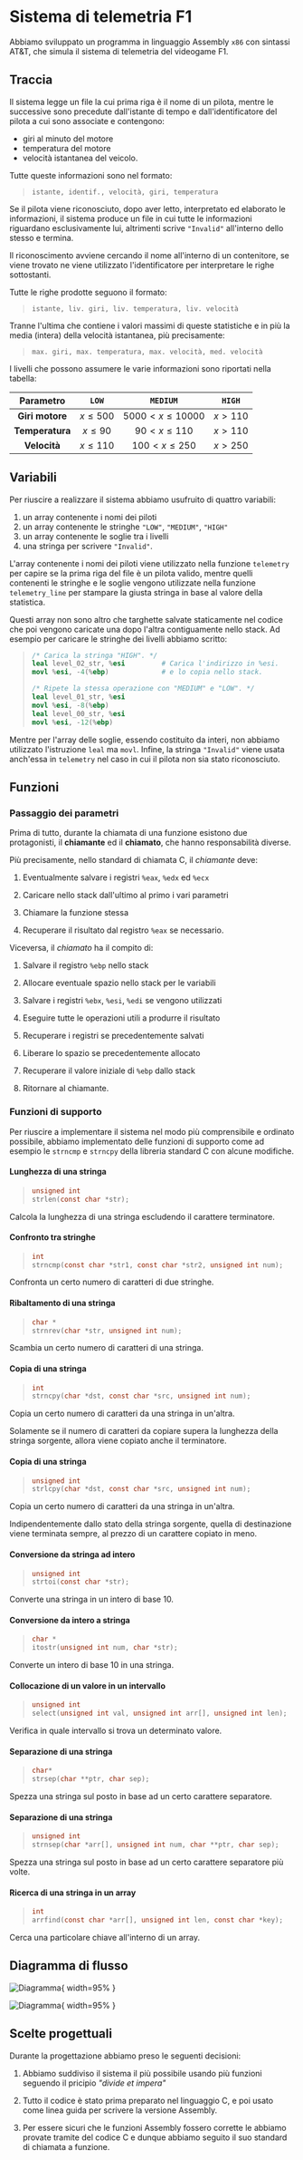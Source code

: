 # Sistema di telemetria F1

Abbiamo sviluppato un programma in linguaggio Assembly `x86` con sintassi AT&T, che simula il sistema di telemetria del videogame F1.

## Traccia

Il sistema legge un file la cui prima riga è il nome di un pilota, mentre le successive sono precedute dall'istante di tempo e dall'identificatore del pilota a cui sono associate e contengono:

- giri al minuto del motore
- temperatura del motore
- velocità istantanea del veicolo.

Tutte queste informazioni sono nel formato:

> ```
> istante, identif., velocità, giri, temperatura
> ```

Se il pilota viene riconosciuto, dopo aver letto, interpretato ed elaborato le informazioni, il sistema produce un file in cui tutte le informazioni riguardano esclusivamente lui, altrimenti scrive `"Invalid"` all'interno dello stesso e termina.

Il riconoscimento avviene cercando il nome all'interno di un contenitore, se viene trovato ne viene utilizzato l'identificatore per interpretare le righe sottostanti.

Tutte le righe prodotte seguono il formato:

> ```csv
> istante, liv. giri, liv. temperatura, liv. velocità
> ```

Tranne l'ultima che contiene i valori massimi di queste statistiche e in più la media (intera) della velocità istantanea, più precisamente:

> ```
> max. giri, max. temperatura, max. velocità, med. velocità
> ```

I livelli che possono assumere le varie informazioni sono riportati nella tabella:

| **Parametro**     | `LOW`       | `MEDIUM`             | `HIGH`    |
| :---------------: | :---------: | :------------------: | :-------: |
| **Giri motore**   | $x \le 500$ | $5000 < x \le 10000$ | $x > 110$ |
| **Temperatura**   | $x \le 90$  | $90 < x \le 110$     | $x > 110$ |
| **Velocità**      | $x \le 110$ | $100 < x \le 250$    | $x > 250$ |

## Variabili

Per riuscire a realizzare il sistema abbiamo usufruito di quattro variabili:

1. un array contenente i nomi dei piloti
2. un array contenente le stringhe `"LOW"`, `"MEDIUM"`, `"HIGH"`
3. un array contenente le soglie tra i livelli
4. una stringa per scrivere `"Invalid"`.

L'array contenente i nomi dei piloti viene utilizzato nella funzione `telemetry` per capire se la prima riga del file è un pilota valido, mentre quelli contenenti le stringhe e le soglie vengono utilizzate nella funzione `telemetry_line` per stampare la giusta stringa in base al valore della statistica.

Questi array non sono altro che targhette salvate staticamente nel codice che poi vengono caricate una dopo l'altra contiguamente nello stack. Ad esempio per caricare le stringhe dei livelli abbiamo scritto:

> ```s
> /* Carica la stringa "HIGH". */
> leal level_02_str, %esi         # Carica l'indirizzo in %esi.
> movl %esi, -4(%ebp)             # e lo copia nello stack.
>
> /* Ripete la stessa operazione con "MEDIUM" e "LOW". */
> leal level_01_str, %esi
> movl %esi, -8(%ebp)
> leal level_00_str, %esi
> movl %esi, -12(%ebp)
> ```

Mentre per l'array delle soglie, essendo costituito da interi, non abbiamo utilizzato l'istruzione `leal` ma `movl`. Infine, la stringa `"Invalid"` viene usata anch'essa in `telemetry` nel caso in cui il pilota non sia stato riconosciuto.

## Funzioni

### Passaggio dei parametri

Prima di tutto, durante la chiamata di una funzione esistono due protagonisti, il **chiamante** ed il **chiamato**, che hanno responsabilità diverse.

Più precisamente, nello standard di chiamata C, il *chiamante* deve:

1. Eventualmente salvare i registri `%eax`, `%edx` ed `%ecx`

2. Caricare nello stack dall'ultimo al primo i vari parametri

3. Chiamare la funzione stessa

4. Recuperare il risultato dal registro `%eax` se necessario.

Viceversa, il *chiamato* ha il compito di:

1. Salvare il registro `%ebp` nello stack

2. Allocare eventuale spazio nello stack per le variabili

3. Salvare i registri `%ebx`, `%esi`, `%edi` se vengono utilizzati

4. Eseguire tutte le operazioni utili a produrre il risultato

5. Recuperare i registri se precedentemente salvati

6. Liberare lo spazio se precedentemente allocato

7. Recuperare il valore iniziale di `%ebp` dallo stack

8. Ritornare al chiamante.

### Funzioni di supporto

Per riuscire a implementare il sistema nel modo più comprensibile e ordinato possibile, abbiamo implementato delle funzioni di supporto come ad esempio le `strncmp` e `strncpy` della libreria standard C con alcune modifiche.

#### Lunghezza di una stringa

> ```c
> unsigned int
> strlen(const char *str);
> ```

Calcola la lunghezza di una stringa escludendo il carattere terminatore.

#### Confronto tra stringhe

> ```c
> int
> strncmp(const char *str1, const char *str2, unsigned int num);
> ```

Confronta un certo numero di caratteri di due stringhe.

#### Ribaltamento di una stringa

> ```c
> char *
> strnrev(char *str, unsigned int num);
> ```

Scambia un certo numero di caratteri di una stringa.

#### Copia di una stringa

> ```c
> int
> strncpy(char *dst, const char *src, unsigned int num);
> ```

Copia un certo numero di caratteri da una stringa in un'altra.

Solamente se il numero di caratteri da copiare supera la lunghezza della stringa sorgente, allora viene copiato anche il terminatore.

#### Copia di una stringa

> ```c
> unsigned int
> strlcpy(char *dst, const char *src, unsigned int num);
> ```

Copia un certo numero di caratteri da una stringa in un'altra.

Indipendentemente dallo stato della stringa sorgente, quella di destinazione viene terminata sempre, al prezzo di un carattere copiato in meno.

#### Conversione da stringa ad intero

> ```c
> unsigned int
> strtoi(const char *str);
> ```

Converte una stringa in un intero di base 10.

#### Conversione da intero a stringa

> ```c
> char *
> itostr(unsigned int num, char *str);
> ```

Converte un intero di base 10 in una stringa.

#### Collocazione di un valore in un intervallo

> ```c
> unsigned int
> select(unsigned int val, unsigned int arr[], unsigned int len);
> ```

Verifica in quale intervallo si trova un determinato valore.

#### Separazione di una stringa

> ```c
> char*
> strsep(char **ptr, char sep);
> ```

Spezza una stringa sul posto in base ad un certo carattere separatore.

#### Separazione di una stringa

> ```c
> unsigned int
> strnsep(char *arr[], unsigned int num, char **ptr, char sep);
> ```

Spezza una stringa sul posto in base ad un certo carattere separatore più volte.

#### Ricerca di una stringa in un array

> ```c
> int
> arrfind(const char *arr[], unsigned int len, const char *key);
> ```

Cerca una particolare chiave all'interno di un array.

## Diagramma di flusso

![Diagramma](img/diag-1.svg "Diagramma di flusso"){ width=95% }

![Diagramma](img/diag-2.svg "Diagramma di flusso"){ width=95% }

## Scelte progettuali

Durante la progettazione abbiamo preso le seguenti decisioni:

1. Abbiamo suddiviso il sistema il più possibile usando più funzioni seguendo il pricipio *"divide et impera"*

2. Tutto il codice è stato prima preparato nel linguaggio C, e poi usato come linea guida per scrivere la versione Assembly.

3. Per essere sicuri che le funzioni Assembly fossero corrette le abbiamo provate tramite del codice C e dunque abbiamo seguito il suo standard di chiamata a funzione.
